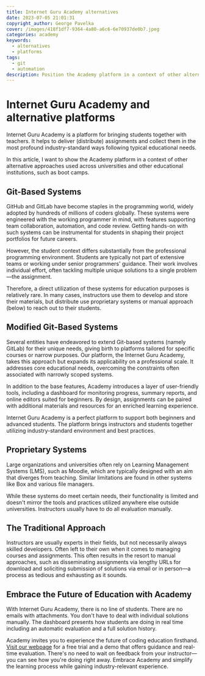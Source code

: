```yaml
---
title: Internet Guru Academy alternatives
date: 2023-07-05 21:01:31
copyright_author: George Pavelka
cover: /images/418f1df7-9364-4a80-a6c6-6e70937de0b7.jpeg
categories: academy
keywords:
  - alternatives
  - platforms
tags:
  - git
  - automation
description: Position the Academy platform in a context of other alternative approaches used across universities and other educational institutions, such as boot camps.
---
```


# Internet Guru Academy and alternative platforms

Internet Guru Academy is a platform for bringing students together with teachers. It helps to deliver (distribute) assignments and collect them in the most profound industry-standard ways following typical educational needs.

In this article, I want to show the Academy platform in a context of other alternative approaches used across universities and other educational institutions, such as boot camps.

## Git-Based Systems

GitHub and GitLab have become staples in the programming world, widely adopted by hundreds of millions of coders globally. These systems were engineered with the working programmer in mind, with features supporting team collaboration, automation, and code review. Getting hands-on with such systems can be instrumental for students in shaping their project portfolios for future careers.

However, the student context differs substantially from the professional programming environment. Students are typically not part of extensive teams or working under senior programmers' guidance. Their work involves individual effort, often tackling multiple unique solutions to a single problem—the assignment.

Therefore, a direct utilization of these systems for education purposes is relatively rare. In many cases, instructors use them to develop and store their materials, but distribute use proprietary systems or manual approach (below) to reach out to their students.

## Modified Git-Based Systems

Several entities have endeavored to extend Git-based systems (namely GitLab) for their unique needs, giving birth to platforms tailored for specific courses or narrow purposes. Our platform, the Internet Guru Academy, takes this approach but expands its applicability on a professional scale. It addresses core educational needs, overcoming the constraints often associated with narrowly scoped systems.

In addition to the base features, Academy introduces a layer of user-friendly tools, including a dashboard for monitoring progress, summary reports, and online editors suited for beginners. By design, assignments can be paired with additional materials and resources for an enriched learning experience.

Internet Guru Academy is a perfect platform to support both beginners and advanced students. The platform brings instructors and students together utilizing industry-standard environment and best practices.

## Proprietary Systems

Large organizations and universities often rely on Learning Management Systems (LMS), such as Moodle, which are typically designed with an aim that diverges from teaching. Similar limitations are found in other systems like Box and various file managers.

While these systems do meet certain needs, their functionality is limited and doesn't mirror the tools and practices utilized anywhere else outside universities. Instructors usually have to do all evaluation manually.

## The Traditional Approach

Instructors are usually experts in their fields, but not necessarily always skilled developers. Often left to their own when it comes to managing courses and assignments. This often results in the resort to manual approaches, such as disseminating assignments via lengthy URLs for download and soliciting submission of solutions via email or in person—a process as tedious and exhausting as it sounds.

## Embrace the Future of Education with Academy

With Internet Guru Academy, there is no line of students. There are no emails with attachments. You don't have to deal with individual solutions manually. The dashboard presents how students are doing in real time including an automatic evaluation and a full solution history.

Academy invites you to experience the future of coding education firsthand. [Visit our webpage](https://academy.internetguru.io) for a free trial and a demo that offers guidance and real-time evaluation. There's no need to wait on feedback from your instructor—you can see how you're doing right away. Embrace Academy and simplify the learning process while gaining industry-relevant experience.
